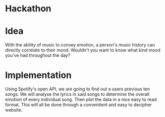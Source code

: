 # Hackathon

Idea
==
With the ability of music to convey emotion, a person's music history can directly correlate to their mood. Wouldn't you want to know what kind mood you've had throughout the day?

Implementation
==
Using Spotify's open API, we are going to find out a users previous ten songs. We will analyse the lyrics in said songs to determine the overall emotion of every individual song. Then plot the data in a nice easy to read format. This will all be done through a convenitent and easy to decipher website.
